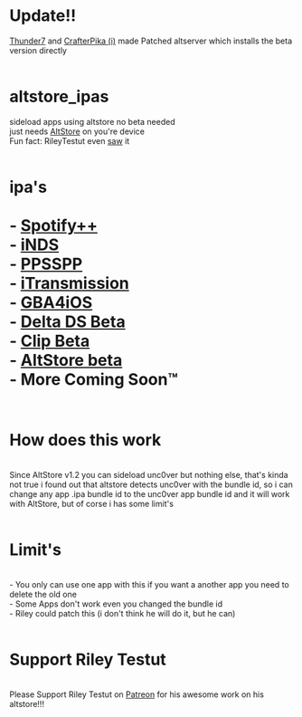 <h1>Update!!</h1>
<a href="https://github.com/Thunder7yoshi/AltStore-Beta">Thunder7</a> and <a href="https://crafterpika.github.io/dl/altstore/altserver_beta_installer/">CrafterPika (i)</a> made Patched altserver which installs the beta version directly
<br>
<br>
<h1>altstore_ipas</h1>
sideload apps using altstore no beta needed
<br>
just needs <a href="https://altstore.io/">AltStore</a> on you're device
<br>
Fun fact: RileyTestut even <a href="https://twitter.com/rileytestut/status/1237039200752418816?s=20">saw</a> it
<br>
<br>
<h1>ipa's</a>
<br>
<br>
- <a href="https://github.com/CrafterPika/altstore_ipas/blob/master/ipa/spotify++_altstore_v1.0.ipa?raw=true">Spotify++</a>
<br>
- <a href="https://github.com/CrafterPika/altstore_ipas/blob/master/ipa/iNDS_altstore_v1.10.7.ipa?raw=true">iNDS</a>
<br>
- <a href="https://github.com/CrafterPika/altstore_ipas/blob/master/ipa/ppsspp_altstore_v1.9.3.ipa?raw=true">PPSSPP</a>
<br>
- <a href="https://github.com/CrafterPika/altstore_ipas/blob/master/ipa/iTransmission_altstore_v5.0.ipa?raw=true">iTransmission</a>
<br>
- <a href="https://github.com/CrafterPika/altstore_ipas/blob/master/ipa/GBA4iOS_altstore_v2.1.1.ipa?raw=true">GBA4iOS</a>
<br>
- <a href="https://github.com/CrafterPika/altstore_ipas/blob/master/ipa/Delta_altstore_v1.2b.ipa?raw=true">Delta DS Beta</a>
<br>
- <a href="https://github.com/CrafterPika/altstore_ipas/blob/master/ipa/Clip_altstore_v1.0b.ipa?raw=true">Clip Beta</a>
<br>
- <a href="https://github.com/CrafterPika/altstore_ipas/blob/master/ipa/AltStore-beta_altstore_v1.2b4.ipa?raw=true">AltStore beta</a>
<br>
- More Coming Soon™️
<br>
<br>
<h1>How does this work</h1>
<br>
Since AltStore v1.2 you can sideload unc0ver but nothing else, that's kinda not true i found out that altstore detects unc0ver with the bundle id, so i can change any app .ipa bundle id to the unc0ver app bundle id and it will work with AltStore, but of corse i has some limit's
<br>
<br>
<h1>Limit's</h1>
<br>
- You only can use one app with this if you want a another app you need to delete the old one
<br>
- Some Apps don't work even you changed the bundle id
<br>
- Riley could patch this (i don't think he will do it, but he can)
<br>
<br>
<h1>Support Riley Testut</h1>
<br>
Please Support Riley Testut on <a href="https://www.patreon.com/rileytestut">Patreon</a> for his awesome work on his altstore!!!
